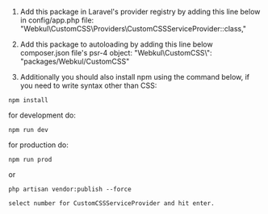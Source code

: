 1. Add this package in Laravel's provider registry by adding this line below in config/app.php file:
"Webkul\CustomCSS\Providers\CustomCSSServiceProvider::class,"

2. Add this package to autoloading by adding this line below composer.json file's psr-4 object:
"Webkul\\CustomCSS\\": "packages/Webkul/CustomCSS"

3. Additionally you should also install npm using the command below, if you need to write syntax other than CSS:

~~~
npm install
~~~

for development do:

~~~
npm run dev
~~~

for production do:

~~~
npm run prod
~~~

or

~~~
php artisan vendor:publish --force

select number for CustomCSSServiceProvider and hit enter.
~~~